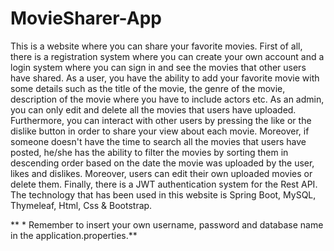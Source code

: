 # MovieSharer-App
This is a website where you can share your favorite movies. First of all, there is a registration system where you can create your own account
and a login system where you can sign in and see the movies that other users have shared. As a user, you have the ability to add your favorite movie
with some details such as the title of the movie, the genre of the movie, description of the movie where you have to include actors etc. As an admin, you can only edit and delete all the movies that users have uploaded. Furthermore, you can interact with other users by pressing the like or the dislike button in order to share your view about each movie.
Moreover, if someone doesn't have the time to search all the movies that users have posted, he/she has the ability to filter the movies by sorting them in descending order based on the date the movie was uploaded by the user,
likes and dislikes. Moreover, users can edit their own uploaded movies or delete them. Finally, there is a JWT authentication system for the Rest API.
The technology that has been used in this website is Spring Boot, MySQL, Thymeleaf, Html, Css & Bootstrap.

** * Remember to insert your own username, password and database name in the application.properties.**

